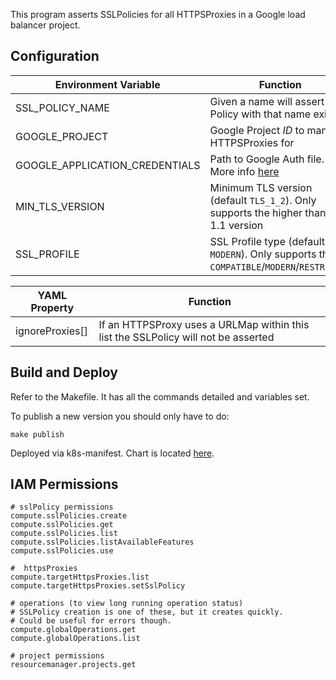 This program asserts SSLPolicies for all HTTPSProxies in a
Google load balancer project.

## Configuration

| Environment Variable | Function |
| ---------- | ------- |
| SSL_POLICY_NAME  | Given a name will assert a Policy with that name exists  |
| GOOGLE_PROJECT   | Google Project _ID_  to manage HTTPSProxies for |
| GOOGLE_APPLICATION_CREDENTIALS | Path to Google Auth file. More info [here](https://cloud.google.com/docs/authentication/getting-started) |
| MIN_TLS_VERSION  | Minimum TLS version (default `TLS_1_2`). Only supports the higher than TLS 1.1 version   |
| SSL_PROFILE      | SSL Profile type (default `MODERN`). Only supports the `COMPATIBLE`/`MODERN`/`RESTRICTED`  |

| YAML Property | Function |
| --------- | --------- |
| ignoreProxies[] | If an HTTPSProxy uses a URLMap within this list the SSLPolicy will not be asserted |

## Build and Deploy

Refer to the Makefile. It has all the commands detailed and variables set.

To publish a new version you should only have to do:

`make publish`

Deployed via k8s-manifest. Chart is located [here](https://github.com/commercetools/k8s-manifests/tree/master/charts/ssl-asserter).


## IAM Permissions

```
# sslPolicy permissions
compute.sslPolicies.create
compute.sslPolicies.get
compute.sslPolicies.list
compute.sslPolicies.listAvailableFeatures
compute.sslPolicies.use

#  httpsProxies
compute.targetHttpsProxies.list
compute.targetHttpsProxies.setSslPolicy

# operations (to view long running operation status)
# SSLPolicy creation is one of these, but it creates quickly.
# Could be useful for errors though.
compute.globalOperations.get
compute.globalOperations.list

# project permissions
resourcemanager.projects.get
```
